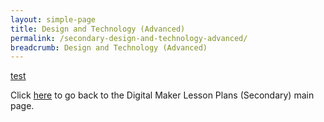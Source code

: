 ```yaml
---
layout: simple-page
title: Design and Technology (Advanced)
permalink: /secondary-design-and-technology-advanced/
breadcrumb: Design and Technology (Advanced)
---
```


[test](/placeholder-secondary-design-and-technology-advanced/)

Click [here](/in-schools/digital-maker/lesson-ideas-secondary/) to go back to the Digital Maker Lesson Plans (Secondary) main page.
